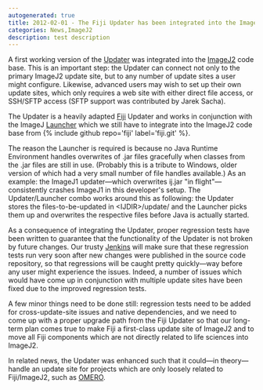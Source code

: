 ```yaml
---
autogenerated: true
title: 2012-02-01 - The Fiji Updater has been integrated into the ImageJ2 code base
categories: News,ImageJ2
description: test description
---
```


A first working version of the [Updater](/plugins/updater) was integrated into the [ImageJ2](/software/imagej2) code base. This is an important step: the Updater can connect not only to the primary ImageJ2 update site, but to any number of update sites a user might configure. Likewise, advanced users may wish to set up their own update sites, which only requires a web site with either direct file access, or SSH/SFTP access (SFTP support was contributed by Jarek Sacha).

The Updater is a heavily adapted [Fiji](/fiji) Updater and works in conjunction with the ImageJ [Launcher](Launcher) which we still have to integrate into the ImageJ2 code base from {% include github repo='fiji' label='fiji.git' %}.

The reason the Launcher is required is because no Java Runtime Environment handles overwrites of .jar files gracefully when classes from the .jar files are still in use. (Probably this is a tribute to Windows, older version of which had a very small number of file handles available.) As an example: the ImageJ1 updater—which overwrites ij.jar "in flight"—consistently crashes ImageJ1 in this developer's setup. The Updater/Launcher combo works around this as following: the Updater stores the files-to-be-updated in &lt;IJDIR&gt;/update/ and the Launcher picks them up and overwrites the respective files before Java is actually started.

As a consequence of integrating the Updater, proper regression tests have been written to guarantee that the functionality of the Updater is not broken by future changes. Our trusty [Jenkins](/develop/jenkins) will make sure that these regression tests run very soon after new changes were published in the source code repository, so that regressions will be caught pretty quickly—way before any user might experience the issues. Indeed, a number of issues which would have come up in conjunction with multiple update sites have been fixed due to the improved regression tests.

A few minor things need to be done still: regression tests need to be added for cross-update-site issues and native dependencies, and we need to come up with a proper upgrade path from the Fiji Updater so that our long-term plan comes true to make Fiji a first-class update site of ImageJ2 and to move all Fiji components which are not directly related to life sciences into ImageJ2.

In related news, the Updater was enhanced such that it could—in theory—handle an update site for projects which are only loosely related to Fiji/ImageJ2, such as [OMERO](/software/omero).

 
